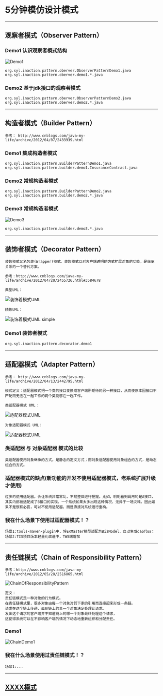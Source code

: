 # 5分钟模仿设计模式
-------

## 观察者模式（Observer Pattern）

### Demo1 认识观察者模式结构

![Demo1](./img/ObservePattern.png "Observer Pattern UML")

	org.syl.inaction.pattern.oberver.ObserverPatternDemo1.java
	org.syl.inaction.pattern.oberver.demo1.*.java

### Demo2 基于jdk接口的观察者模式

	org.syl.inaction.pattern.oberver.ObserverPatternDemo2.java
	org.syl.inaction.pattern.oberver.demo2.*.java

-------

## 构造者模式（Builder Pattern）

	参考： http://www.cnblogs.com/java-my-life/archive/2012/04/07/2433939.html

### Demo1 集成构造者模式

	org.syl.inaction.pattern.BuilderPatternDemo1.java
	org.syl.inaction.pattern.builder.demo1.InsuranceContract.java

### Demo2 常规构造者模式

	org.syl.inaction.pattern.BuilderPatternDemo2.java
	org.syl.inaction.pattern.builder.demo2.*.java

### Demo3 常规构造者模式

![Demo3](./img/BuilderPatternDemo3.png "Builder Pattern UML")

	org.syl.inaction.pattern.builder.demo3.*.java


-------

## 装饰者模式（Decorator Pattern）

	装饰模式又名包装(Wrapper)模式。装饰模式以对客户端透明的方式扩展对象的功能，是继承关系的一个替代方案。

	参考：http://www.cnblogs.com/java-my-life/archive/2012/04/20/2455726.html#3584678

	典型UML：
![装饰着模式UML](./img/DecoratorPattern.png "")

	精炼UML：
![装饰着模式UML simple](./img/DecoratorPattern-Simple.png "")

### Demo1 装饰者模式

	org.syl.inaction.pattern.decorator.demo1

-------

## 适配器模式（Adapter Pattern）

	参考： http://www.cnblogs.com/java-my-life/archive/2012/04/13/2442795.html

	模式定义：适配器模式把一个类的接口变换成客户端所期待的另一种接口，从而使原本因接口不匹配而无法在一起工作的两个类能够在一起工作。

	类适配器模式 UML：
![适配器模式UML](./img/AdapterClassPattern.png "适配类")

	对象适配器模式 UML：
![适配器模式UML](./img/AdapterInstancePattern.png "适配对象")

### 类适配器 与 对象适配器 模式的比较

	类适配器使用对象继承的方式，是静态的定义方式；而对象适配器使用对象组合的方式，是动态组合的方式。

### 适配器模式的缺点(新功能的开发不使用适配器模式，老系统扩展升级才使用)

	过多的使用适配器，会让系统非常零乱，不易整体进行把握。比如，明明看到调用的是A接口，其实内部被适配成了B接口的实现，一个系统如果太多出现这种情况，无异于一场灾难。因此如果不是很有必要，可以不使用适配器，而是直接对系统进行重构。

### 我在什么场景下使用过适配器模式！？

	场景1:tools-maven-plugin中，将ERMaster模型适配为BizModel，自动生成dao代码；
	场景2:TIS项目版本轻量化改造中，TWS端增加


-------

## 责任链模式（Chain of Responsibility Pattern）

	参考：http://www.cnblogs.com/java-my-life/archive/2012/05/28/2516865.html

![ChainOfResponsibilityPattern](./img/ChainOfResponsibility.png "Chain of Responsibility Pattern UML")

	定义：
	责任链模式是一种对象的行为模式。
	在责任链模式里，很多对象由每一个对象对其下家的引用而连接起来形成一条链。
	请求在这个链上传递，直到链上的某一个对象决定处理此请求。
	发出这个请求的客户端并不知道链上的哪一个对象最终处理这个请求，
	这使得系统可以在不影响客户端的情况下动态地重新组织和分配责任。

### Demo1

![ChainDemo1](./img/ChainOfResponsibilityDemo1UML.png "Chain of Responsibility Pattern")

### 我在什么场景使用过责任链模式！？
	
	场景1:...
	
-------

## [XXXX模式](./readme/test.md)


	
	
	
	